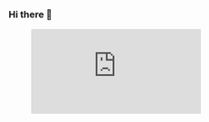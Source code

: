 ### Hi there 👋

<!--
**ar-rehman135/ar-rehman135** is a ✨ _special_ ✨ repository because its `README.md` (this file) appears on your GitHub profile.

Here are some ideas to get you started:

- 🔭 I’m currently working on ...
- 🌱 I’m currently learning ...
- 👯 I’m looking to collaborate on ...
- 🤔 I’m looking for help with ...
- 💬 Ask me about ...
- 📫 How to reach me: ...
- 😄 Pronouns: ...
- ⚡ Fun fact: ...
-->
<figure><embed src="https://wakatime.com/share/@47b8bca9-99f3-4e23-887a-0a0693a9eee5/b0761ea5-a8e1-4b4d-8b65-90924c69cf8a.svg"></embed></figure>
